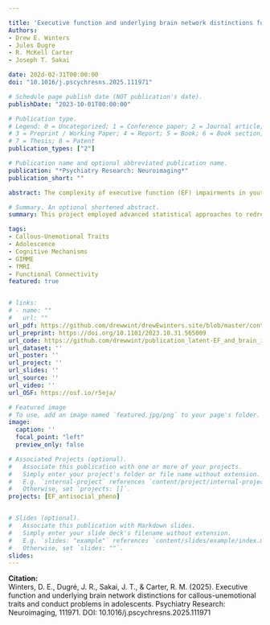 ```yaml
---

title: 'Executive function and underlying brain network distinctions for callous-unemotional traits and conduct problems in adolescents'
Authors: 
- Drew E. Winters
- Jules Dugre
- R. McKell Carter
- Joseph T. Sakai

date: 202d-02-31T00:00:00
doi: "10.1016/j.pscychresns.2025.111971"

# Schedule page publish date (NOT publication's date).
publishDate: "2023-10-01T00:00:00"

# Publication type.
# Legend: 0 = Uncategorized; 1 = Conference paper; 2 = Journal article;
# 3 = Preprint / Working Paper; 4 = Report; 5 = Book; 6 = Book section;
# 7 = Thesis; 8 = Patent
publication_types: ["2"]

# Publication name and optional abbreviated publication name.
publication: "*Psychiatry Research: Neuroimaging*"
publication_short: ""

abstract: The complexity of executive function (EF) impairments in youth antisocial phenotypes of callous-unemotional (CU) traits and conduct problems (CP) challenge identifying phenotypic specific EF deficits. We can redress these challenges by (1) accounting for EF measurement error and (2) testing distinct functional brain properties accounting for differences in EF. Thus, we employed a latent modeling approach for EFs (inhibition, shifting, fluency, common EF) and extracted connection density from matching contemporary EF brain models with a sample of 112 adolescents (ages 13-17, 42% female). Path analysis indicated CU traits associated with lower inhibition. Inhibition network density positively associated with inhibition, but this association was strengthened by CU and attenuated by CP. Common EF associated with three-way interactions between density*CP by CU for the inhibition and shifting networks. This suggests those higher in CU require their brain to work harder for lower inhibition, whereas those higher in CP have difficulty engaging inhibitory brain responses. Additionally, those with CP interacting with CU show distinct brain patterns for a more general EF capacity. Importantly, modeling cross-network connection density in contemporary EF models to test EF involvement in core impairments in CU and CP may accelerate our understanding of EF in these phenotypes.

# Summary. An optional shortened abstract.
summary: This project employed advanced statistical approaches to redress issues in the field examining antisocial phenotypes in relation to executive functions. We found some support for existing literature while extending it to demonstrate distinct brain and executive function associations in the presence of Callout-Unemotional traits and Conduct Problems.

tags:
- Callous-Unemotional Traits
- Adolescence
- Cognitive Mechanisms
- GIMME
- fMRI
- Functional Connectivity
featured: true


# links:
# - name: ""
#   url: ""
url_pdf: https://github.com/drewwint/drewEwinters.site/blob/master/content/publication/2023_EF_latent_CU_CP/2023_DDM-prosocial_CU.pdf 
url_preprint: https://doi.org/10.1101/2023.10.31.565009
url_code: https://github.com/drewwint/publication_latent-EF_and_brain_in_conduct_CU_traits
url_dataset: ''
url_poster: ''
url_project: ''
url_slides: ''
url_source: ''
url_video: ''
url_OSF: https://osf.io/r5eja/

# Featured image
# To use, add an image named `featured.jpg/png` to your page's folder. 
image:
  caption: ''
  focal_point: "left"
  preview_only: false

# Associated Projects (optional).
#   Associate this publication with one or more of your projects.
#   Simply enter your project's folder or file name without extension.
#   E.g. `internal-project` references `content/project/internal-project/index.md`.
#   Otherwise, set `projects: []`.
projects: [EF_antisocial_pheno]


# Slides (optional).
#   Associate this publication with Markdown slides.
#   Simply enter your slide deck's filename without extension.
#   E.g. `slides: "example"` references `content/slides/example/index.md`.
#   Otherwise, set `slides: ""`.
slides: 
---
```

**Citation:**  
Winters, D. E., Dugré, J. R., Sakai, J. T., & Carter, R. M. (2025). Executive function and underlying brain network distinctions for callous-unemotional traits and conduct problems in adolescents. Psychiatry Research: Neuroimaging, 111971. DOI: 10.1016/j.pscychresns.2025.111971
